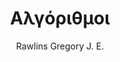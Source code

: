 ---
author: Rawlins Gregory J. E.
cover: https://static.eudoxus.gr/books/preview/63/cover-11463.jpg
edition: 1η έκδ.
eudoxusid: '11463'
isbn: 978-960-218-350-2
layout: bibtex
num_pages: '648'
publisher: Κριτική
ref: isbn_978_960_218_350_2
title: Αλγόριθμοι
year: '2004'
---